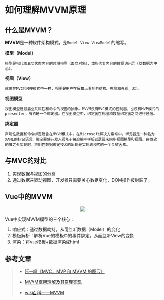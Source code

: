 # 如何理解MVVM原理

## 什么是MVVM？

**MVVM**是一种软件架构模式，是`Model-View-ViewModel`的缩写。

**模型（Model）**

    模型是指代表真实状态内容的领域模型（面向对象），或指代表内容的数据访问层（以数据为中心）。

**视图（View）**

    就像在MVC和MVP模式中一样，视图是用户在屏幕上看到的结构、布局和外观（UI）。

**视图模型**

    视图模型是暴露公共属性和命令的视图的抽象。MVVM没有MVC模式的控制器，也没有MVP模式的presenter，有的是一个绑定器。在视图模型中，绑定器在视图和数据绑定器之间进行通信。

**绑定器**

    声明性数据和命令绑定隐含在MVVM模式中。在Microsoft解决方案堆中，绑定器是一种名为XAML的标记语言。绑定器使开发人员免于被迫编写样板式逻辑来同步视图模型和视图。在微软的堆之外实现时，声明性数据绑定技术的出现是实现该模式的一个关键因素。


## 与MVC的对比

 1. 实现数据与视图的分离
 2. 通过数据来驱动视图，开发者只需要关心数据变化，DOM操作被封装了。
 

## Vue中的MVVM

<p align="center">
    <img src="http://image.wangchong.tech/mvvm_invue.png">
</p>
Vue中实现MVVM模型的三个核心：
 
 1. 响应式：通过数据劫持，从而监听数据（Model）的变化
 2. 模板解析：解析Vue的模板中的事件绑定，从而监听View的变换
 3. 渲染：将vue模板+数据渲染成html


## 参考文章

> * [阮一峰《MVC，MVP 和 MVVM 的图示》](http://www.ruanyifeng.com/blog/2015/02/mvcmvp_mvvm.html)
>
> * [MVVM框架理解及其原理实现](https://segmentfault.com/a/1190000015895017)
>
> * [wiki百科——MVVM](https://zh.wikipedia.org/wiki/MVVM)

